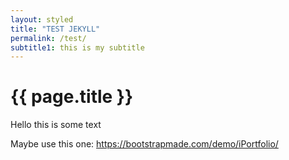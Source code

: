 ```yaml
---
layout: styled
title: "TEST JEKYLL"
permalink: /test/
subtitle1: this is my subtitle
---
```


<h1>{{ page.title }}</h1>

Hello this is some text

Maybe use this one:
https://bootstrapmade.com/demo/iPortfolio/
